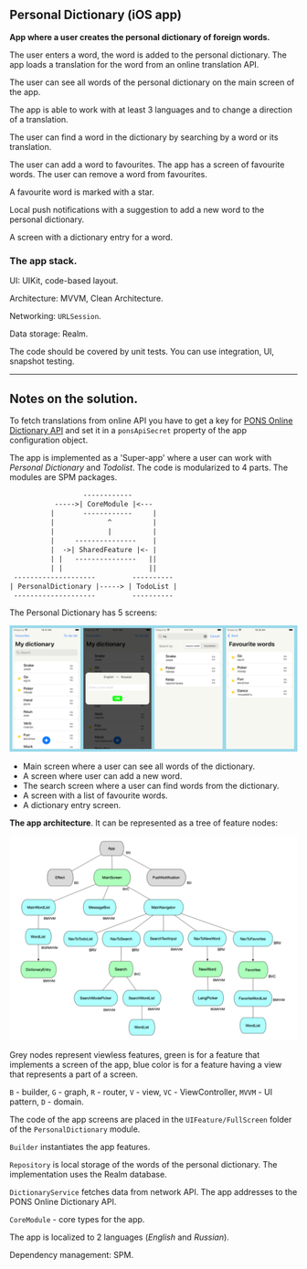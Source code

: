 ## Personal Dictionary (iOS app) 

__App where a user creates the personal dictionary of foreign words.__

The user enters a word, the word is added to the personal dictionary. The app loads a translation for the word from an online translation API.

The user can see all words of the personal dictionary on the main screen of the app.

The app is able to work with at least 3 languages and to change a direction of a translation.

The user can find a word in the dictionary by searching by a word or its translation.

The user can add a word to favourites. The app has a screen of favourite words. The user can remove a word from favourites.

A favourite word is marked with a star.

Local push notifications with a suggestion to add a new word to the personal dictionary.

A screen with a dictionary entry for a word.

### The app stack.

UI: UIKit, code-based layout.

Architecture: MVVM, Clean Architecture.

Networking: `URLSession`.

Data storage: Realm.

The code should be covered by unit tests. You can use integration, UI, snapshot testing.

---

## Notes on the solution.

To fetch translations from online API you have to get a key for [PONS Online Dictionary API](https://en.pons.com/p/online-dictionary/developers/api) and set it in a `ponsApiSecret` property of the app configuration object.

The app is implemented as a 'Super-app' where a user can work with _Personal Dictionary_ and _Todolist_. The code is modularized to 4 parts. The modules are SPM packages.

```
                  ------------
           ----->| CoreModule |<---
          |       ------------     |
          |             ^          |
          |             |          |
          |     ---------------    |
          |  ->| SharedFeature |<- |
          | |   ---------------   ||
          | |                     ||
 --------------------         ----------
| PersonalDictionary |-----> | TodoList |
 --------------------         ----------

```

The Personal Dictionary has 5 screens:

![alt text](appscreens.png "")

* Main screen where a user can see all words of the dictionary.
* A screen where user can add a new word.
* The search screen where a user can find words from the dictionary.
* A screen with a list of favourite words.
* A dictionary entry screen.

__The app architecture__. It can be represented as a tree of feature nodes:

![alt text](pers-dict-arch.png "")

Grey nodes represent viewless features, green is for a feature that implements a screen of the app, blue color is for a feature having a view that represents a part of a screen.

`B` - builder, `G` - graph, `R` - router, `V` - view, `VC` - ViewController, `MVVM` - UI pattern, `D` - domain.  

The code of the app screens are placed in the `UIFeature/FullScreen` folder of the `PersonalDictionary` module. 

`Builder` instantiates the app features.

`Repository` is local storage of the words of the personal dictionary. The implementation uses the Realm database.

`DictionaryService` fetches data from network API. The app addresses to the PONS Online Dictionary API.

`CoreModule` - core types for the app.

The app is localized to 2 languages (_English_ and _Russian_).

Dependency management: SPM.
